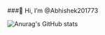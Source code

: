 ###👋 Hi, I’m @Abhishek201773






![Anurag's GitHub stats](https://github-readme-stats.vercel.app/api?username=Abhishek201773&show_icons=true&theme=transparent)

<!---
Abhishek201773/Abhishek201773 is a ✨ special ✨ repository because its `README.md` (this file) appears on your GitHub profile.
You can click the Preview link to take a look at your changes.
--->
